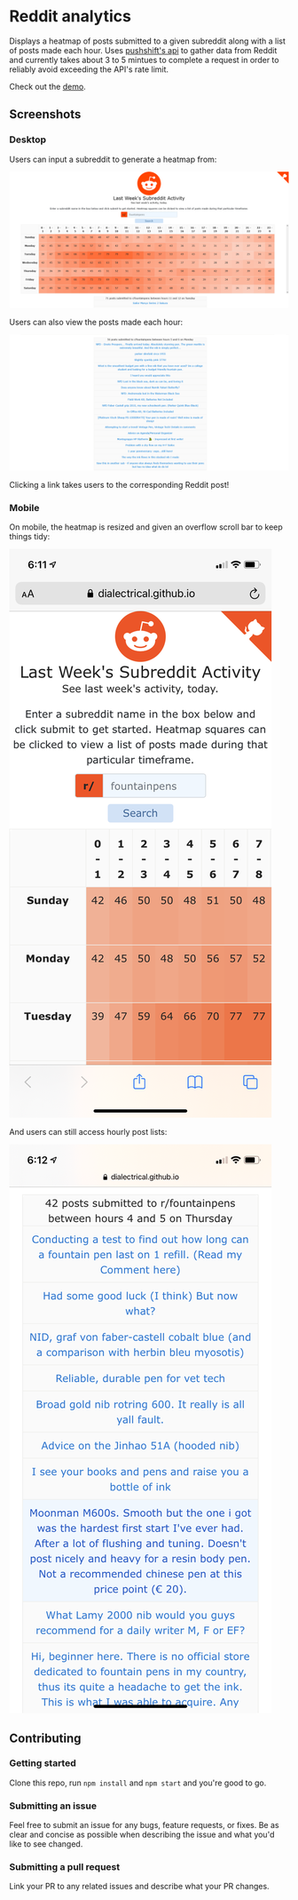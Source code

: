 # Reddit analytics

Displays a heatmap of posts submitted to a given subreddit along with a list of posts made each hour. Uses [pushshift's api](https://github.com/pushshift/api) to gather data from Reddit and currently takes about 3 to 5 mintues to complete a request in order to reliably avoid exceeding the API's rate limit.

Check out the [demo](https://dialectrical.github.io/reddit-analytics/).

## Screenshots

### Desktop

Users can input a subreddit to generate a heatmap from:

![alt](./assets/screenshot1.png)

Users can also view the posts made each hour:

![alt](./assets/screenshot2.png)

Clicking a link takes users to the corresponding Reddit post!

### Mobile

On mobile, the heatmap is resized and given an overflow scroll bar to keep things tidy:

![alt](./assets/screenshotMobile1.PNG)

And users can still access hourly post lists:

![alt](./assets/screenshotMobile2.PNG)

## Contributing

### Getting started

Clone this repo, run `npm install` and `npm start` and you're good to go.

### Submitting an issue

Feel free to submit an issue for any bugs, feature requests, or fixes. Be as clear and concise as possible when describing the issue and what you'd like to see changed.

### Submitting a pull request

Link your PR to any related issues and describe what your PR changes.
